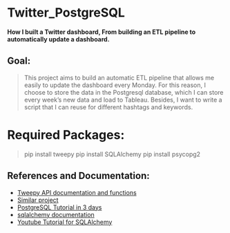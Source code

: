# Twitter_PostgreSQL
**How I built a Twitter dashboard, From building an ETL pipeline to automatically update a dashboard.**

## Goal:
> This project aims to build an automatic ETL pipeline that allows me easily to update the dashboard every Monday. For this reason, I choose to store the data in the Postgresql database, which I can store every week’s new data and load to Tableau. Besides, I want to write a script that I can reuse for different hashtags and keywords.

# Required Packages:
> pip install tweepy
> pip install SQLAlchemy
> pip install psycopg2

## References and Documentation:
* [Tweepy API documentation and functions](https://docs.tweepy.org/en/stable/api.html)
* [Similar project](https://medium.com/analytics-vidhya/how-i-built-a-twitter-dashboard-4d5d0e53c36c)
* [PostgreSQL Tutorial in 3 days](https://www.guru99.com/postgresql-tutorial.html)
* [sqlalchemy documentation](https://docs.sqlalchemy.org/en/14/core/engines.html)
* [Youtube Tutorial for SQLAlchemy](https://www.youtube.com/watch?v=dfyB_ZVQ2jE)




